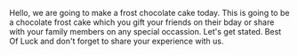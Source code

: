 Hello, we are going to make a frost chocolate cake today.
This is going to be a chocolate frost cake which you gift your friends on their bday or share with your family members on any special occassion. Let's get stated.
Best Of Luck and don't forget to share your experience with us.
